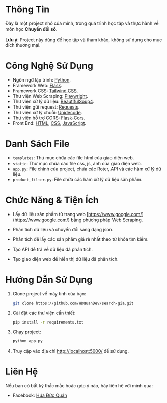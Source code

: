 # Thông Tin

Đây là một project nhỏ của mình, trong quá trình học tập và thực hành về môn học **Chuyển đổi số**. \
\
**Lưu ý**: Project này dùng để học tập và tham khảo, không sử dụng cho mục đích thương mại.


# Công Nghệ Sử Dụng

- Ngôn ngữ lập trình: [Python](https://www.python.org/).
- Framework Web: [Flask](https://flask.palletsprojects.com/).
- Framework CSS: [Tailwind CSS](https://tailwindcss.com/).
- Thư viện Web Scraping: [Playwright](https://playwright.dev/).
- Thư viện xử lý dữ liệu: [BeautifulSoup4](https://www.crummy.com/software/BeautifulSoup/bs4/doc/).
- Thư viện gửi request: [Requests](https://docs.python-requests.org/en/master/).
- Thư viện xử lý chuỗi: [Unidecode](https://pypi.org/project/Unidecode/).
- Thư viện hỗ trợ CORS: [Flask-Cors](https://flask-cors.readthedocs.io/en/latest/).
- Front End: [HTML](https://developer.mozilla.org/en-US/docs/Web/HTML), [CSS](https://developer.mozilla.org/en-US/docs/Web/CSS), [JavaScript](https://developer.mozilla.org/en-US/docs/Web/JavaScript).

# Danh Sách File

- `templates`: Thư mục chứa các file html của giao diện web.
- `static`: Thư mục chứa các file css, js, ảnh của giao diện web.
- `app.py`: File chính của project, chứa các Roter, API và các hàm xử lý dữ liệu.
- `product_filter.py`: File chứa các hàm xử lý dữ liệu sản phẩm.

# Chức Năng & Tiện Ích

- Lấy dữ liệu sản phẩm từ trang web [https://www.google.com/](https://www.google.com/) bằng phương pháp Web Scraping.

- Phân tích dữ liệu và chuyển đổi sang dạng json.

- Phân tích để lấy các sản phẩm giá rẻ nhất theo từ khóa tìm kiếm.

- Tạo API để trả về dữ liệu đã phân tích.

- Tạo giao diện web để hiển thị dữ liệu đã phân tích.

# Hướng Dẫn Sử Dụng

1. Clone project về máy tính của bạn:
    ```bash
    git clone https://github.com/HDQuanDev/search-gia.git
    ```
2. Cài đặt các thư viện cần thiết:
    ```bash
    pip install -r requirements.txt
    ```
3. Chạy project:
    ```bash
    python app.py
    ```
4. Truy cập vào địa chỉ [http://localhost:5000/](http://localhost:5000/) để sử dụng.

# Liên Hệ

Nếu bạn có bất kỳ thắc mắc hoặc góp ý nào, hãy liên hệ với mình qua:
- Facebook: [Hứa Đức Quân](https://www.facebook.com/quancp72h)

